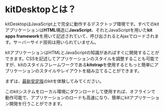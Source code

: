 # kitDesktopとは？

kitDesktopはJavaScript上で完全に動作するデスクトップ環境です。すべてのkitアプリケーションは**HTML**構造に**JavaScript**、それとJavaScriptを用いた**kit apps framework**を用いて記述されていて、呼び出されるとAjaxでロードされます。サーバーサイド技術は用いられていません。

kitアプリケーションはHTMLとJavaScriptの知識があればすぐに開発することができます。CSSを記述してアプリケーションのスタイルを調整することも可能ですが、kitのスタイルフレームワークである**kitstrap**を使用するともっと簡単にアプリケーションのスタイルやレイアウトを組み立てることができます。

まずは、[最新安定版](http://kitit.ml/)のkitを体験してみてください。

このkitシステムをローカル環境にダウンロードして使用すれば、オフラインで動作可能で、アプリケーションのロードも高速になり、簡単にkitアプリケーション開発を行うことができます。